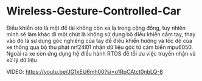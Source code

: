# Wireless-Gesture-Controlled-Car
Điều khiển oto là một đề tài không còn xa lạ trong cộng đồng, tuy nhiên mình sẽ làm khác đi một chút là không sử dụng bộ điều khiển cầm tay, thay vào đó là sử dụng góc nghiêng của tay để điều khiển hướng và tốc độ của xe thông qua bộ thu phát nrf24l01 nhận dữ liệu góc từ cảm biến mpu6050. Ngoài ra xe còn ứng dụng hệ điều hành RTOS để tối ưu việc truyền nhận và xử lý dữ liệu

VIDEO: https://youtu.be/JG1xEU6mh00?si=o1RpCAtct0nbLQ-8
